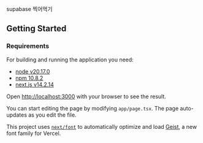 supabase 찍어먹기

## Getting Started

### Requirements

For building and running the application you need:

- [node v20.17.0](https://nodejs.org/)
- [npm 10.8.2](https://www.npmjs.com/)
- [next.js v14.2.14](https://nextjs.org)

Open [http://localhost:3000](http://localhost:3000) with your browser to see the result.

You can start editing the page by modifying `app/page.tsx`. The page auto-updates as you edit the file.

This project uses [`next/font`](https://nextjs.org/docs/app/building-your-application/optimizing/fonts) to automatically optimize and load [Geist](https://vercel.com/font), a new font family for Vercel.
